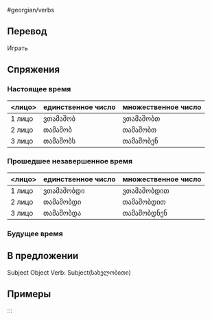 #georgian/verbs 
## Перевод
Играть
## Спряжения
### Настоящее время
<лицо>|единственное число|множественное число
--------|---------------------|------------------------
1 лицо | ვთამაშობ | ვთამაშობთ
2 лицо | თამაშობ | თამაშობთ
3 лицо | თამაშობს | თამაშობენ
### Прошедшее незавершенное время
<лицо>|единственное число|множественное число
--------|---------------------|------------------------
1 лицо | ვთამაშობდი | ვთამაშობდით
2 лицо | თამაშობდი | თამაშობდით
3 лицо | თამაშობდა | თამაშობდნენ
### Будущее время
## В предложении
Subject Object Verb: Subject(სახელობითი)
## Примеры
:::
